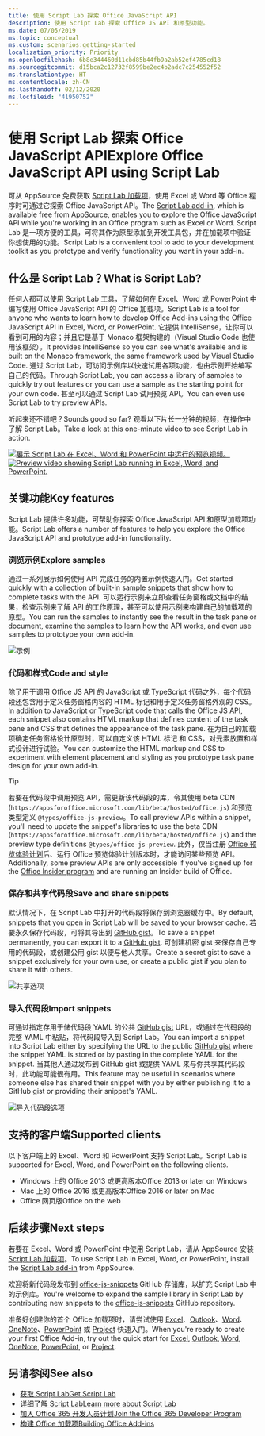 ```yaml
---
title: 使用 Script Lab 探索 Office JavaScript API
description: 使用 Script Lab 探索 Office JS API 和原型功能。
ms.date: 07/05/2019
ms.topic: conceptual
ms.custom: scenarios:getting-started
localization_priority: Priority
ms.openlocfilehash: 6b8e344460d11cbd85b44fb9a2ab52ef4785cd18
ms.sourcegitcommit: d15bca2c12732f8599be2ec4b2adc7c254552f52
ms.translationtype: HT
ms.contentlocale: zh-CN
ms.lasthandoff: 02/12/2020
ms.locfileid: "41950752"
---
```

# <a name="explore-office-javascript-api-using-script-lab"></a><span data-ttu-id="8631e-103">使用 Script Lab 探索 Office JavaScript API</span><span class="sxs-lookup"><span data-stu-id="8631e-103">Explore Office JavaScript API using Script Lab</span></span>

<span data-ttu-id="8631e-104">可从 AppSource 免费获取 [Script Lab 加载项](https://appsource.microsoft.com/product/office/WA104380862)，使用 Excel 或 Word 等 Office 程序时可通过它探索 Office JavaScript API。</span><span class="sxs-lookup"><span data-stu-id="8631e-104">The [Script Lab add-in](https://appsource.microsoft.com/product/office/WA104380862), which is available free from AppSource, enables you to explore the Office JavaScript API while you're working in an Office program such as Excel or Word.</span></span> <span data-ttu-id="8631e-105">Script Lab 是一项方便的工具，可将其作为原型添加到开发工具包，并在加载项中验证你想使用的功能。</span><span class="sxs-lookup"><span data-stu-id="8631e-105">Script Lab is a convenient tool to add to your development toolkit as you prototype and verify functionality you want in your add-in.</span></span>

## <a name="what-is-script-lab"></a><span data-ttu-id="8631e-106">什么是 Script Lab？</span><span class="sxs-lookup"><span data-stu-id="8631e-106">What is Script Lab?</span></span>

<span data-ttu-id="8631e-107">任何人都可以使用 Script Lab 工具，了解如何在 Excel、Word 或 PowerPoint 中编写使用 Office JavaScript API 的 Office 加载项。</span><span class="sxs-lookup"><span data-stu-id="8631e-107">Script Lab is a tool for anyone who wants to learn how to develop Office Add-ins using the Office JavaScript API in Excel, Word, or PowerPoint.</span></span> <span data-ttu-id="8631e-108">它提供 IntelliSense，让你可以看到可用的内容；并且它是基于 Monaco 框架构建的（Visual Studio Code 也使用该框架）。</span><span class="sxs-lookup"><span data-stu-id="8631e-108">It provides IntelliSense so you can see what's available and is built on the Monaco framework, the same framework used by Visual Studio Code.</span></span> <span data-ttu-id="8631e-109">通过 Script Lab，可访问示例库以快速试用各项功能，也由示例开始编写自己的代码。</span><span class="sxs-lookup"><span data-stu-id="8631e-109">Through Script Lab, you can access a library of samples to quickly try out features or you can use a sample as the starting point for your own code.</span></span> <span data-ttu-id="8631e-110">甚至可以通过 Script Lab 试用预览 API。</span><span class="sxs-lookup"><span data-stu-id="8631e-110">You can even use Script Lab to try preview APIs.</span></span>

<span data-ttu-id="8631e-111">听起来还不错吧？</span><span class="sxs-lookup"><span data-stu-id="8631e-111">Sounds good so far?</span></span> <span data-ttu-id="8631e-112">观看以下片长一分钟的视频，在操作中了解 Script Lab。</span><span class="sxs-lookup"><span data-stu-id="8631e-112">Take a look at this one-minute video to see Script Lab in action.</span></span>

<span data-ttu-id="8631e-113">[![展示 Script Lab 在 Excel、Word 和 PowerPoint 中运行的预览视频。](../images/screenshot-wide-youtube.png 'Script Lab 预览视频')](https://aka.ms/scriptlabvideo)</span><span class="sxs-lookup"><span data-stu-id="8631e-113">[![Preview video showing Script Lab running in Excel, Word, and PowerPoint.](../images/screenshot-wide-youtube.png 'Script Lab preview video')](https://aka.ms/scriptlabvideo)</span></span>

## <a name="key-features"></a><span data-ttu-id="8631e-114">关键功能</span><span class="sxs-lookup"><span data-stu-id="8631e-114">Key features</span></span>

<span data-ttu-id="8631e-115">Script Lab 提供许多功能，可帮助你探索 Office JavaScript API 和原型加载项功能。</span><span class="sxs-lookup"><span data-stu-id="8631e-115">Script Lab offers a number of features to help you explore the Office JavaScript API and prototype add-in functionality.</span></span>

### <a name="explore-samples"></a><span data-ttu-id="8631e-116">浏览示例</span><span class="sxs-lookup"><span data-stu-id="8631e-116">Explore samples</span></span>

<span data-ttu-id="8631e-117">通过一系列展示如何使用 API 完成任务的内置示例快速入门。</span><span class="sxs-lookup"><span data-stu-id="8631e-117">Get started quickly with a collection of built-in sample snippets that show how to complete tasks with the API.</span></span> <span data-ttu-id="8631e-118">可以运行示例来立即查看任务窗格或文档中的结果，检查示例来了解 API 的工作原理，甚至可以使用示例来构建自己的加载项的原型。</span><span class="sxs-lookup"><span data-stu-id="8631e-118">You can run the samples to instantly see the result in the task pane or document, examine the samples to learn how the API works, and even use samples to prototype your own add-in.</span></span>

![示例](../images/script-lab-samples.jpg)

### <a name="code-and-style"></a><span data-ttu-id="8631e-120">代码和样式</span><span class="sxs-lookup"><span data-stu-id="8631e-120">Code and style</span></span>

<span data-ttu-id="8631e-121">除了用于调用 Office JS API 的 JavaScript 或 TypeScript 代码之外，每个代码段还包含用于定义任务窗格内容的 HTML 标记和用于定义任务窗格外观的 CSS。</span><span class="sxs-lookup"><span data-stu-id="8631e-121">In addition to JavaScript or TypeScript code that calls the Office JS API, each snippet also contains HTML markup that defines content of the task pane and CSS that defines the appearance of the task pane.</span></span> <span data-ttu-id="8631e-122">在为自己的加载项确定任务窗格设计原型时，可以自定义该 HTML 标记 和 CSS，对元素放置和样式设计进行试验。</span><span class="sxs-lookup"><span data-stu-id="8631e-122">You can customize the HTML markup and CSS to experiment with element placement and styling as you prototype task pane design for your own add-in.</span></span>

> [!TIP]
> <span data-ttu-id="8631e-123">若要在代码段中调用预览 API，需更新该代码段的库，令其使用 beta CDN (`https://appsforoffice.microsoft.com/lib/beta/hosted/office.js`) 和预览类型定义 `@types/office-js-preview`。</span><span class="sxs-lookup"><span data-stu-id="8631e-123">To call preview APIs within a snippet, you'll need to update the snippet's libraries to use the beta CDN (`https://appsforoffice.microsoft.com/lib/beta/hosted/office.js`) and the preview type definitions `@types/office-js-preview`.</span></span> <span data-ttu-id="8631e-124">此外，仅当注册 [Office 预览体验计划](https://products.office.com/office-insider)后、运行 Office 预览体验计划版本时，才能访问某些预览 API。</span><span class="sxs-lookup"><span data-stu-id="8631e-124">Additionally, some preview APIs are only accessible if you've signed up for the [Office Insider program](https://products.office.com/office-insider) and are running an Insider build of Office.</span></span>

### <a name="save-and-share-snippets"></a><span data-ttu-id="8631e-125">保存和共享代码段</span><span class="sxs-lookup"><span data-stu-id="8631e-125">Save and share snippets</span></span>

<span data-ttu-id="8631e-126">默认情况下，在 Script Lab 中打开的代码段将保存到浏览器缓存中。</span><span class="sxs-lookup"><span data-stu-id="8631e-126">By default, snippets that you open in Script Lab will be saved to your browser cache.</span></span> <span data-ttu-id="8631e-127">若要永久保存代码段，可将其导出到 [GitHub gist](https://gist.github.com)。</span><span class="sxs-lookup"><span data-stu-id="8631e-127">To save a snippet permanently, you can export it to a [GitHub gist](https://gist.github.com).</span></span> <span data-ttu-id="8631e-128">可创建机密 gist 来保存自己专用的代码段，或创建公用 gist 以便与他人共享。</span><span class="sxs-lookup"><span data-stu-id="8631e-128">Create a secret gist to save a snippet exclusively for your own use, or create a public gist if you plan to share it with others.</span></span>

![共享选项](../images/script-lab-share.jpg)

### <a name="import-snippets"></a><span data-ttu-id="8631e-130">导入代码段</span><span class="sxs-lookup"><span data-stu-id="8631e-130">Import snippets</span></span>

<span data-ttu-id="8631e-131">可通过指定存用于储代码段 YAML 的公共 [GitHub gist](https://gist.github.com) URL，或通过在代码段的完整 YAML 中粘贴，将代码段导入到 Script Lab。</span><span class="sxs-lookup"><span data-stu-id="8631e-131">You can import a snippet into Script Lab either by specifying the URL to the public [GitHub gist](https://gist.github.com) where the snippet YAML is stored or by pasting in the complete YAML for the snippet.</span></span> <span data-ttu-id="8631e-132">当其他人通过发布到 GitHub gist 或提供 YAML 来与你共享其代码段时，此功能可能很有用。</span><span class="sxs-lookup"><span data-stu-id="8631e-132">This feature may be useful in scenarios where someone else has shared their snippet with you by either publishing it to a GitHub gist or providing their snippet's YAML.</span></span>

![导入代码段选项](../images/script-lab-import-snippet.jpg)

## <a name="supported-clients"></a><span data-ttu-id="8631e-134">支持的客户端</span><span class="sxs-lookup"><span data-stu-id="8631e-134">Supported clients</span></span>

<span data-ttu-id="8631e-135">以下客户端上的 Excel、Word 和 PowerPoint 支持 Script Lab。</span><span class="sxs-lookup"><span data-stu-id="8631e-135">Script Lab is supported for Excel, Word, and PowerPoint on the following clients.</span></span>

- <span data-ttu-id="8631e-136">Windows 上的 Office 2013 或更高版本</span><span class="sxs-lookup"><span data-stu-id="8631e-136">Office 2013 or later on Windows</span></span>
- <span data-ttu-id="8631e-137">Mac 上的 Office 2016 或更高版本</span><span class="sxs-lookup"><span data-stu-id="8631e-137">Office 2016 or later on Mac</span></span>
- <span data-ttu-id="8631e-138">Office 网页版</span><span class="sxs-lookup"><span data-stu-id="8631e-138">Office on the web</span></span>

## <a name="next-steps"></a><span data-ttu-id="8631e-139">后续步骤</span><span class="sxs-lookup"><span data-stu-id="8631e-139">Next steps</span></span>

<span data-ttu-id="8631e-140">若要在 Excel、Word 或 PowerPoint 中使用 Script Lab，请从 AppSource 安装 [Script Lab 加载项](https://appsource.microsoft.com/product/office/WA104380862)。</span><span class="sxs-lookup"><span data-stu-id="8631e-140">To use Script Lab in Excel, Word, or PowerPoint, install the [Script Lab add-in](https://appsource.microsoft.com/product/office/WA104380862) from AppSource.</span></span> 

<span data-ttu-id="8631e-141">欢迎将新代码段发布到 [office-js-snippets](https://github.com/OfficeDev/office-js-snippets#office-js-snippets) GitHub 存储库，以扩充 Script Lab 中的示例库。</span><span class="sxs-lookup"><span data-stu-id="8631e-141">You're welcome to expand the sample library in Script Lab by contributing new snippets to the [office-js-snippets](https://github.com/OfficeDev/office-js-snippets#office-js-snippets) GitHub repository.</span></span>

<span data-ttu-id="8631e-142">准备好创建你的首个 Office 加载项时，请尝试使用 [Excel](../quickstarts/excel-quickstart-jquery.md)、[Outlook](/outlook/add-ins/quick-start?context=office/dev/add-ins/context)、[Word](../quickstarts/word-quickstart.md)、[OneNote](../quickstarts/onenote-quickstart.md)、[PowerPoint](../quickstarts/powerpoint-quickstart.md) 或 [Project](../quickstarts/project-quickstart.md) 快速入门。</span><span class="sxs-lookup"><span data-stu-id="8631e-142">When you're ready to create your first Office Add-in, try out the quick start for [Excel](../quickstarts/excel-quickstart-jquery.md), [Outlook](/outlook/add-ins/quick-start?context=office/dev/add-ins/context), [Word](../quickstarts/word-quickstart.md), [OneNote](../quickstarts/onenote-quickstart.md), [PowerPoint](../quickstarts/powerpoint-quickstart.md), or [Project](../quickstarts/project-quickstart.md).</span></span>

## <a name="see-also"></a><span data-ttu-id="8631e-143">另请参阅</span><span class="sxs-lookup"><span data-stu-id="8631e-143">See also</span></span>

- [<span data-ttu-id="8631e-144">获取 Script Lab</span><span class="sxs-lookup"><span data-stu-id="8631e-144">Get Script Lab</span></span>](https://appsource.microsoft.com/product/office/WA104380862)
- [<span data-ttu-id="8631e-145">详细了解 Script Lab</span><span class="sxs-lookup"><span data-stu-id="8631e-145">Learn more about Script Lab</span></span>](https://github.com/OfficeDev/script-lab#script-lab-a-microsoft-garage-project)
- [<span data-ttu-id="8631e-146">加入 Office 365 开发人员计划</span><span class="sxs-lookup"><span data-stu-id="8631e-146">Join the Office 365 Developer Program</span></span>](https://developer.microsoft.com/office/dev-program)
- [<span data-ttu-id="8631e-147">构建 Office 加载项</span><span class="sxs-lookup"><span data-stu-id="8631e-147">Building Office Add-ins</span></span>](../overview/office-add-ins-fundamentals.md)

